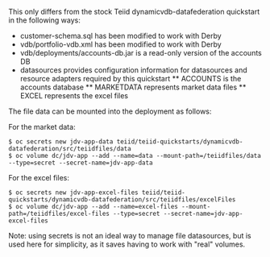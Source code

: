 This only differs from the stock Teiid dynamicvdb-datafederation quickstart in the following ways:

* customer-schema.sql has been modified to work with Derby
* vdb/portfolio-vdb.xml has been modified to work with Derby
* vdb/deployments/accounts-db.jar is a read-only version of the accounts DB
* datasources provides configuration information for datasources and resource adapters required by this quickstart
** ACCOUNTS is the accounts database
** MARKETDATA represents market data files
** EXCEL represents the excel files

The file data can be mounted into the deployment as follows:

For the market data:
```
$ oc secrets new jdv-app-data teiid/teiid-quickstarts/dynamicvdb-datafederation/src/teiidfiles/data
$ oc volume dc/jdv-app --add --name=data --mount-path=/teiidfiles/data --type=secret --secret-name=jdv-app-data
```

For the excel files:
```
$ oc secrets new jdv-app-excel-files teiid/teiid-quickstarts/dynamicvdb-datafederation/src/teiidfiles/excelFiles
$ oc volume dc/jdv-app --add --name=excel-files --mount-path=/teiidfiles/excel-files --type=secret --secret-name=jdv-app-excel-files
```

Note: using secrets is not an ideal way to manage file datasources, but is used here for simplicity, as it saves having to work with "real" volumes.
